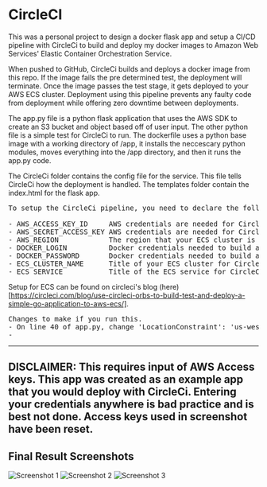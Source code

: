 # CircleCI

This was a personal project to design a docker flask app and setup a CI/CD pipeline with CircleCi to build and deploy my docker images to Amazon Web Services' Elastic Container Orchestration Service. 

When pushed to GitHub, CircleCi builds and deploys a docker image from this repo. If the image fails the pre determined test, the deployment will terminate. Once the image passes the test stage, it gets deployed to your AWS ECS cluster. Deployment using this pipeline prevents any faulty code from deployment while offering zero downtime between deployments.

The app.py file is a python flask application that uses the AWS SDK to create an S3 bucket and object based off of user input. The other python file is a simple test for CircleCi to run. The dockerfile uses a python base image with a working directory of /app, it installs the neccescary python modules, moves everything into the /app directory, and then it runs the app.py code. 

The CircleCi folder contains the config file for the service. This file tells CircleCi how the deployment is handled. The templates folder contain the index.html for the flask app. 

<pre>
To setup the CircleCi pipeline, you need to declare the following environmental variables within the project settings: 

- AWS_ACCESS_KEY_ID     AWS credentials are needed for CircleCi to push the image into production on AWS ECS.
- AWS_SECRET_ACCESS_KEY AWS credentials are needed for CircleCi to push the image into production on AWS ECS.
- AWS_REGION            The region that your ECS cluster is in.
- DOCKER_LOGIN          Docker credentials needed to build and push the image to Docker Hub.
- DOCKER_PASSWORD       Docker credentials needed to build and push the image to Docker Hub.
- ECS_CLUSTER_NAME      Title of your ECS cluster for CircleCi to push the image to.
- ECS_SERVICE           Title of the ECS service for CircleCI to deploy to.
</pre>

Setup for ECS can be found on circleci's blog (here)[https://circleci.com/blog/use-circleci-orbs-to-build-test-and-deploy-a-simple-go-application-to-aws-ecs/].

<pre>
Changes to make if you run this.
- On line 40 of app.py, change 'LocationConstraint': 'us-west-1' to the region that you created your ECS cluster in.
- 
</pre>

-----------------------------------------------------------------------------------------------------------------------------------------------------------------------------------
DISCLAIMER: This requires input of AWS Access keys. This app was created as an example app that you would deploy with CircleCi. Entering your credentials anywhere is bad practice and is best not done. Access keys used in screenshot have been reset.
-----------------------------------------------------------------------------------------------------------------------------------------------------------------------------------
Final Result Screenshots
-----------------------------------------------------------------------------------------------------------------------------------------------------------------------------------
![Screenshot 1](https://i.imgur.com/CASMeai.png)
![Screenshot 2](https://i.imgur.com/mNDx3HO.png)
![Screenshot 3](https://i.imgur.com/BkfMb9p.png)
